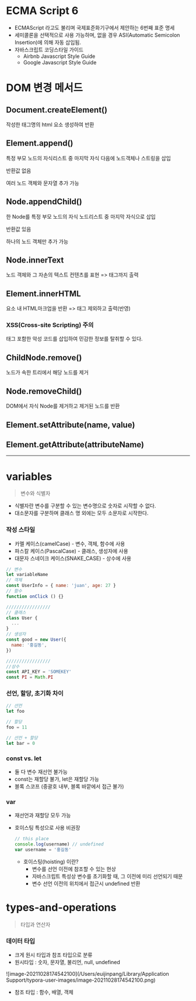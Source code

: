# ECMA Script 6

- ECMAScript 라고도 불리며 국제표준화기구에서 제안하는 6번째 표준 명세
- 세미콜론을 선택적으로 사용 가능하며, 없을 경우 ASI(Automatic Semicolon Insertion)에 의해 자동 삽입됨.
- 자바스크립트 코딩스타일 가이드
  - Airbnb Javascript Style Guide
  - Google Javascript Style Guide



# DOM 변경 메서드

## Document.createElement()

작성한 태그명의 html 요소 생성하여 반환

## Element.append()

특정 부모 노드의 자식리스트 중 마지막 자식 다음에 노드객체나 스트링을 삽입

반환값 없음

여러 노드 객체와 문자열 추가 가능

## Node.appendChild()

한 Node를 특정 부모 노드의 자식 노드리스트 중 마지막 자식으로 삽입

반환값 있음

하나의 노드 객체만 추가 가능

## Node.innerText

노드 객체와 그 자손의 텍스트 컨텐츠를 표현 => 태그까지 출력

## Element.innerHTML

요소 내 HTML마크업을 반환 => 태그 제외하고 출력(반영)

### XSS(Cross-site Scripting) 주의

태그 포함한 악성 코드를 삽입하여 민감한 정보를 탈취할 수 있다.

## ChildNode.remove()

노드가 속한 트리에서 해당 노드를 제거

## Node.removeChild()

DOM에서 자식 Node를 제거하고 제거된 노드를 반환

## Element.setAttribute(name, value)

## Element.getAttribute(attributeName)





---



# variables

> 변수와 식별자

- 식별자란 변수를 구분할 수 있는 변수명으로 숫자로 시작할 수 없다.
- 대소문자를 구분하며 클래스 명 외에는 모두 소문자로 시작한다.

### 작성 스타일

- 카멜 케이스(camelCase) - 변수, 객체, 함수에 사용
- 파스칼 케이스(PascalCase) - 클래스, 생성자에 사용
- 대문자 스네이크 케이스(SNAKE_CASE) - 상수에 사용

```javascript
// 변수
let variableName
// 객체
const UserInfo = { name: 'juan', age: 27 }
// 함수
function onClick () {}

/////////////////
// 클래스
class User {
  ...
}
// 생성자
const good = new User({
  name: '홍길동',
})

/////////////////
//상수
const API_KEY = 'SOMEKEY'
const PI = Math.PI
```

### 선언, 할당, 초기화 차이

```javascript
// 선언
let foo

// 할당
foo = 11

// 선언 + 할당
let bar = 0
```

### const vs. let

- 둘 다 변수 재선언 불가능
- const는 재할당 불가, let은 재할당 가능
- 블록 스코프 (중괄호 내부, 블록 바깥에서 접근 불가)

### var

- 재선언과 재할당 모두 가능

- 호이스팅 특성으로 사용 비권장

  ```javascript
  // this place
  console.log(username) // undefined
  var username = '홍길동'
  ```

  - 호이스팅(hoisting) 이란?
    - 변수를 선언 이전에 참조할 수 있는 현상
    - 자바스크립트 특성상 변수를 초기화할 때, 그 이전에 미리 선언되기 때문
    - 변수 선언 이전의 위치에서 접근시 undefined 반환 

# types-and-operations

> 타입과 연산자

### 데이터 타입

- 크게 원시 타입과 참조 타입으로 분류
- 원시타입 : 숫자, 문자열, 불리언, null, undefined

![image-20211028174542100](/Users/euijinpang/Library/Application Support/typora-user-images/image-20211028174542100.png)

- 참조 타입 : 함수, 배열, 객체



